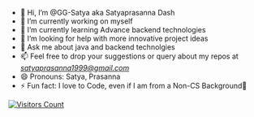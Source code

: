- 👋 Hi, I’m @GG-Satya aka Satyaprasanna Dash
- 🔭 I’m currently working on myself
- 🌱 I’m currently learning Advance backend technologies
- 🤔 I’m looking for help with more innovative project ideas
- 💬 Ask me about java and backend technolgies
- 📫 Feel free to drop your suggestions or query about my repos at *satyaprasanna1999@gmail.com*
- 😄 Pronouns: Satya, Prasanna
- ⚡ Fun fact: I love to Code, even if I am from a Non-CS Background🙂

[![Visitors Count](https://visitor-badge.glitch.me/badge?page_id=GG-Satya)](https://gg-satya.github.io/GG-Satya/)

<!---
GG-Satya/GG-Satya is a ✨ special ✨ repository because its `README.md` (this file) appears on your GitHub profile.
You can click the Preview link to take a look at your changes.
--->
